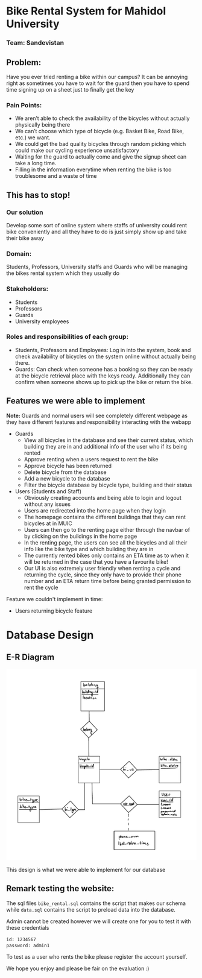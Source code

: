 # Bike Rental System for Mahidol University


### Team: Sandevistan

## Problem: 
Have you ever tried renting a bike within our campus? It can be annoying right as sometimes you have to wait for the guard then you have to spend time signing up on a sheet just to finally get the key

### Pain Points: 
- We aren’t able to check the availability of the bicycles without actually physically being there 
- We can’t choose which type of bicycle (e.g. Basket Bike, Road Bike, etc.) we want.
- We could get the bad quality bicycles through random picking which could make our cycling experience unsatisfactory
- Waiting for the guard to actually come and give the signup sheet can take a long time.
- Filling in the information everytime when renting the bike is too troublesome and a waste of time

## This has to stop!

### Our solution
 Develop some sort of online system where staffs of university could rent bike conveniently and all they have to do is just simply show up and take their bike away

### Domain: 
Students, Professors, University staffs and Guards who will be managing the bikes rental system which they usually do

### Stakeholders:
- Students
- Professors
- Guards
- University employees

### Roles and responsibilities of each group:
- Students, Professors and Employees: Log in into the system, book and check availability of bicycles on the system online without actually being there.
- Guards: Can check when someone has a booking so they can be ready at the bicycle retrieval place with the keys ready. Additionally they can confirm when someone shows up to pick up the bike or return the bike.

## Features we were able to implement

<b> Note: </b> Guards and normal users will see completely different webpage as they have different features and responsibility interacting with the webapp

- Guards
    - View all bicycles in the database and see their current status, which building they are in and additional info of the user who if its being rented
    - Approve renting when a users request to rent the bike
    - Approve bicycle has been returned
    - Delete bicycle from the database
    - Add a new bicycle to the database
    - Filter the bicycle database by bicycle type, building and their status
- Users (Students and Staff)
    - Obviously creating accounts and being able to login and logout without any issues
    - Users are redirected into the home page when they login
    - The homepage contains the different buildings that they can rent bicycles at in MUIC
    - Users can then go to the renting page either through the navbar of by clicking on the buildings in the home page
    - In the renting page, the users can see all the bicycles and all their info like the bike type and which building they are in
    - The currently rented bikes only contains an ETA time as to when it will be returned in the case that you have a favourite bike!
    - Our UI is also extremely user friendly when renting a cycle and returning the cycle, since they only have to provide their phone number and an ETA return time before being granted permission to rent the cycle
    
Feature we couldn't implement in time:
- Users returning bicycle feature

# Database Design 

## E-R Diagram

![er_diagram](/static/IMG_1658A08AABEE-1.jpeg)

This design is what we were able to implement for our database

## Remark testing the website:

The sql files `bike_rental.sql` contains the script that makes our schema while `data.sql` contains the script to preload data into the database. 

Admin cannot be created however we will create one for you to test it with these credentials

```
id: 1234567
password: admin1
```

To test as a user who rents the bike please register the account yourself. 


We hope you enjoy and please be fair on the evaluation :)


